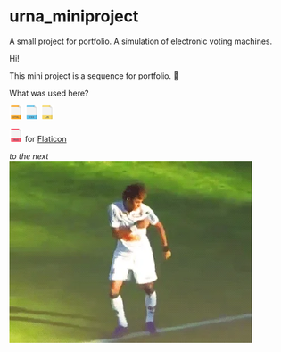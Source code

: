 # urna_miniproject
 A small project for portfolio. A simulation of electronic voting machines.

Hi!

This mini project is a sequence for portfolio. 🤙

What was used here?

![](./image/iconhtml.png)
![](./image/iconcss.png)
![](./image/iconjavascript.png)

![](./image/iconpng.png) for [Flaticon](https://www.flaticon.com/)

_to the next_<br/>
![](./image/ney.gif)
